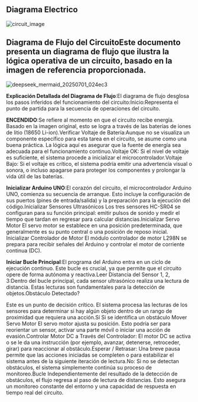 
## **Diagrama Electrico**


![circuit_image](https://github.com/user-attachments/assets/71839ff9-3e16-42c5-935b-3d21ed1a766c)


## Diagrama de Flujo del CircuitoEste documento presenta un diagrama de flujo que ilustra la lógica operativa de un circuito, basado en la imagen de referencia proporcionada.

![deepseek_mermaid_20250701_024ec3](https://github.com/user-attachments/assets/9b1d6061-c6c6-4658-8a7c-6a6c82493b0b)


**Explicación Detallada del Diagrama de Flujo**:El diagrama de flujo desglosa los pasos inferidos del funcionamiento del circuito:Inicio:Representa el punto de partida para la secuencia de operaciones del circuito.

**ENCENDIDO**:Se refiere al momento en que el circuito recibe energía. Basado en la imagen original, esto se logra a través de las baterías de iones de litio (18650 Li-ion).Verificar Voltaje de Batería:Aunque no se visualiza un componente específico para esta tarea en el circuito, se asume como una buena práctica. La lógica aquí es asegurar que la fuente de energía sea adecuada para el funcionamiento continuo.Voltaje OK: Si el nivel de voltaje es suficiente, el sistema procede a inicializar el microcontrolador.Voltaje Bajo: Si el voltaje es crítico, el sistema podría emitir una advertencia visual o sonora, o incluso apagarse para proteger los componentes y prolongar la vida útil de las baterías.

**Inicializar Arduino UNO**:El corazón del circuito, el microcontrolador Arduino UNO, comienza su secuencia de arranque. Esto incluye la configuración de sus puertos (pines de entrada/salida) y la preparación para la ejecución del código.Inicializar Sensores Ultrasónicos Los tres sensores HC-SR04 se configuran para su función principal: emitir pulsos de sonido y medir el tiempo que tardan en regresar para calcular distancias.Inicializar Servo Motor El servo motor se establece en una posición predeterminada, que generalmente es su punto central o una posición de reposo inicial. Inicializar Controlador de Motor El módulo controlador de motor L298N se prepara para recibir señales del Arduino y controlar el motor de corriente continua (DC).

**Iniciar Bucle Principal**:El programa del Arduino entra en un ciclo de ejecución continuo. Este bucle es crucial, ya que permite que el circuito opere de forma autónoma y reactiva.Leer Distancia del Sensor 1, 2, 3:Dentro del bucle principal, cada sensor ultrasónico realiza una lectura de distancia. Estas lecturas son fundamentales para la detección de objetos.Obstáculo Detectado?

Este es un punto de decisión crítico. El sistema procesa las lecturas de los sensores para determinar si hay algún objeto dentro de un rango de proximidad que requiera una acción.Sí Si se identifica un obstáculo Mover Servo Motor El servo motor ajusta su posición. Esto podría ser para reorientar un sensor, activar una parte móvil o iniciar una acción de evasión.Controlar Motor DC a Través del Controlador: El motor DC se activa o se le da una instrucción (por ejemplo, avanzar, detenerse, retroceder, girar) para reaccionar al obstáculo.Esperar / Retrasar: Una breve pausa permite que las acciones iniciadas se completen o para estabilizar el sistema antes de la siguiente iteración de lectura.No: Si no se detectan obstáculos, el sistema simplemente continúa su proceso de monitoreo.Bucle Independientemente del resultado de la detección de obstáculos, el flujo regresa al paso de lectura de distancias. Esto asegura un monitoreo constante del entorno y una capacidad de respuesta en tiempo real del circuito.
